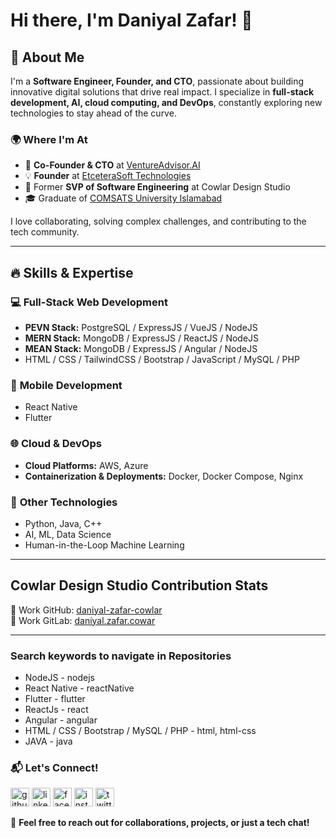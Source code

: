 # Hi there, I'm Daniyal Zafar! 👋  

## 🚀 About Me  
I'm a **Software Engineer, Founder, and CTO**, passionate about building innovative digital solutions that drive real impact. I specialize in **full-stack development, AI, cloud computing, and DevOps**, constantly exploring new technologies to stay ahead of the curve.  

### 🌍 Where I'm At  
- 🏢 **Co-Founder & CTO** at [VentureAdvisor.AI](https://ventureadvisor.ai)  
- 💡 **Founder** at [EtceteraSoft Technologies](https://etceterasoft.com)
- 💼 Former **SVP of Software Engineering** at Cowlar Design Studio  
- 🎓 Graduate of [COMSATS University Islamabad](https://www.comsats.edu.pk/)  

I love collaborating, solving complex challenges, and contributing to the tech community.  

---

## 🔥 Skills & Expertise  

### 💻 **Full-Stack Web Development**  
- **PEVN Stack:** PostgreSQL / ExpressJS / VueJS / NodeJS  
- **MERN Stack:** MongoDB / ExpressJS / ReactJS / NodeJS  
- **MEAN Stack:** MongoDB / ExpressJS / Angular / NodeJS  
- HTML / CSS / TailwindCSS / Bootstrap / JavaScript / MySQL / PHP  

### 📱 **Mobile Development**  
- React Native  
- Flutter  

### 🌐 **Cloud & DevOps**  
- **Cloud Platforms:** AWS, Azure  
- **Containerization & Deployments:** Docker, Docker Compose, Nginx  

### 🚀 **Other Technologies**  
- Python, Java, C++  
- AI, ML, Data Science  
- Human-in-the-Loop Machine Learning  

---

## Cowlar Design Studio Contribution Stats
🚀 Work GitHub: [daniyal-zafar-cowlar](https://github.com/daniyal-zafar-cowlar)  
🔗 Work GitLab: [daniyal.zafar.cowar](https://gitlab.com/daniyal.zafar.cowlar)  

---

### Search keywords to navigate in Repositories

* NodeJS - nodejs
* React Native - reactNative
* Flutter - flutter
* ReactJs - react
* Angular - angular
* HTML / CSS / Bootstrap / MySQL / PHP - html, html-css
* JAVA - java

### 📬 Let's Connect!
[<img src='https://cdn.jsdelivr.net/npm/simple-icons@3.0.1/icons/github.svg' alt='github' height='30'>](https://github.com/daniyalzafarm)  [<img src='https://cdn.jsdelivr.net/npm/simple-icons@3.0.1/icons/linkedin.svg' alt='linkedin' height='30'>](https://www.linkedin.com/in/daniyalzafarm/)  [<img src='https://cdn.jsdelivr.net/npm/simple-icons@3.0.1/icons/facebook.svg' alt='facebook' height='30'>](https://www.facebook.com/daniyalzafarm)  [<img src='https://cdn.jsdelivr.net/npm/simple-icons@3.0.1/icons/instagram.svg' alt='instagram' height='30'>](https://www.instagram.com/daniyalzafarm/)  [<img src='https://cdn.jsdelivr.net/npm/simple-icons@3.0.1/icons/twitter.svg' alt='twitter' height='30'>](https://twitter.com/daniyalzafarm)  

💬 **Feel free to reach out for collaborations, projects, or just a tech chat!**  
